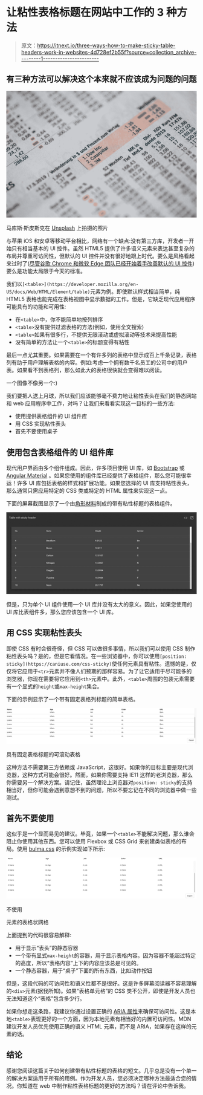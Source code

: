 # 让粘性表格标题在网站中工作的 3 种方法

> 原文：<https://itnext.io/three-ways-how-to-make-sticky-table-headers-work-in-websites-4d728ef2b55f?source=collection_archive---------1----------------------->

## 有三种方法可以解决这个本来就不应该成为问题的问题

![](img/bc441f7b9f5ced2e69f2e4f5ddffab63.png)

马库斯·斯皮斯克在 [Unsplash](https://unsplash.com?utm_source=medium&utm_medium=referral) 上拍摄的照片

与苹果 iOS 和安卓等移动平台相比，网络有一个缺点:没有第三方库，开发者一开始只有相当基本的 UI 控件。虽然 HTML5 提供了许多语义元素来表达甚至复杂的布局并尊重可访问性，但默认的 UI 控件并没有很好地跟上时代。要么是风格看起来过时了([尽管谷歌 Chrome 和微软 Edge 团队已经开始着手改善默认的 UI 控件](https://blog.chromium.org/2020/03/updates-to-form-controls-and-focus.html))要么是功能太局限于今天的标准。

我们以`[<table>](https://developer.mozilla.org/en-US/docs/Web/HTML/Element/table)`元素为例。即使默认样式相当简单，纯 HTML5 表格也能完成在表格视图中显示数据的工作。但是，它缺乏现代应用程序可能具有的功能和可用性:

*   在`<table>`中，你不能简单地按列排序
*   `<table>`没有提供过滤表格的方法(例如，使用全文搜索)
*   `<table>`如果有很多行，不提供无限滚动或虚拟滚动等技术来提高性能
*   没有简单的方法让一个`<table>`的标题变得有粘性

最后一点尤其重要。如果需要在一个有许多列的表格中显示成百上千条记录，表格列有助于用户理解表格的内容。例如:考虑一个拥有数千名员工的公司中的用户表。如果看不到表格列，那么如此大的表格很快就会变得难以阅读。

一个图像不像另一个:)

我们要把人送上月球，所以我们应该能够毫不费力地让粘性表头在我们的静态网站和 web 应用程序中工作，对吗？让我们来看看实现这一目标的一些方法:

*   使用提供表格组件的 UI 组件库
*   用 CSS 实现粘性表头
*   首先不要使用桌子

## 使用包含表格组件的 UI 组件库

现代用户界面由多个组件组成。因此，许多项目使用 UI 库，如 [Bootstrap](https://getbootstrap.com/) 或 [Angular Material](https://material.angular.io/) 。如果您使用的组件库已经提供了表格组件，那么您可能很幸运！许多 UI 库包括表格的样式和扩展功能。如果您选择的 UI 库支持粘性表头，那么通常只需应用特定的 CSS 类或特定的 HTML 属性来实现这一点。

下面的屏幕截图显示了一个由[角形材料](https://material.angular.io/components/table/overview)制成的带有粘性标题的表格组件。

![](img/aa960654f1fe3f02a3e5a64ced27753a.png)

但是，只为单个 UI 组件使用一个 UI 库并没有太大的意义。因此，如果您使用的 UI 库比表组件多，那么您应该包含一个 UI 库。

## 用 CSS 实现粘性表头

即使 CSS 有时会很奇怪，但 CSS 可以做很多事情，所以我们可以使用 CSS 制作粘性表头吗？是的，但是它看情况。在一些浏览器中，你可以使用`[position: sticky](https://caniuse.com/css-sticky)`使任何元素具有粘性。遗憾的是，仅仅将它应用于`<tr>`元素并不像人们预期的那样容易。为了让它适用于尽可能多的浏览器，你现在需要将它应用到`<th>`元素中。此外，`<table>`周围的包装元素需要有一个显式的`height`或`max-height`集合。

下面的示例显示了一个带有固定表格列标题的简单表格。

![](img/9c56fcd641742ab8dc800dbf4738eef9.png)

具有固定表格标题的可滚动表格

这种方法不需要第三方依赖或 JavaScript，这很好。如果你的目标主要是现代浏览器，这种方式可能会很好。然而，如果你需要支持 IE11 这样的老浏览器，那么你需要另一个解决方案。请记住，虽然理论上浏览器对`position: sticky`的支持相当好，但你可能会遇到意想不到的问题，所以不要忘记在不同的浏览器中做一些测试。

## 首先不要使用

这似乎是一个显而易见的建议。毕竟，如果一个`<table>`不能解决问题，那么谁会阻止你使用其他东西。您可以使用 Flexbox 或 CSS Grid 来创建类似表格的布局。使用 [bulma.css](https://bulma.io) 的示例实现如下所示:

![](img/ee055156809f5a145465884ffe85f2bc.png)

不使用

元素的表格状网格

上面提到的代码很容易解释:

*   用于显示“表头”的静态容器
*   一个带有显式`max-height`的容器，用于显示表格内容。因为容器不能超过特定的高度，所以“表格内容”上下的内容应该总是可见的。
*   一个静态容器，用于“桌子”下面的所有东西，比如动作按钮

但是，这段代码的可访问性和语义性都不是很好。这是许多屏幕阅读器不容易理解的`<div>`元素(据我所知)。如果“表格单元格”的 CSS 类不公开，即使是开发人员也无法知道这个“表格”包含多少行。

如果你想走这条路，我建议你通过设置正确的 [ARIA 属性](https://developer.mozilla.org/en-US/docs/Web/Accessibility/ARIA)来确保可访问性。这是本地`<table>`表现更好的一个方面，因为本地元素有相当好的内置可访问性。MDN 建议开发人员优先使用正确的语义 HTML 元素，而不是 ARIA，如果存在这样的元素的话。

## 结论

感谢您阅读这篇关于如何创建带有粘性标题的表格的短文。几乎总是没有一个单一的解决方案适用于所有的用例。作为开发人员，您必须决定哪种方法最适合您的情况。你知道在 web 中制作粘性表格标题的更好的方法吗？请在评论中告诉我。